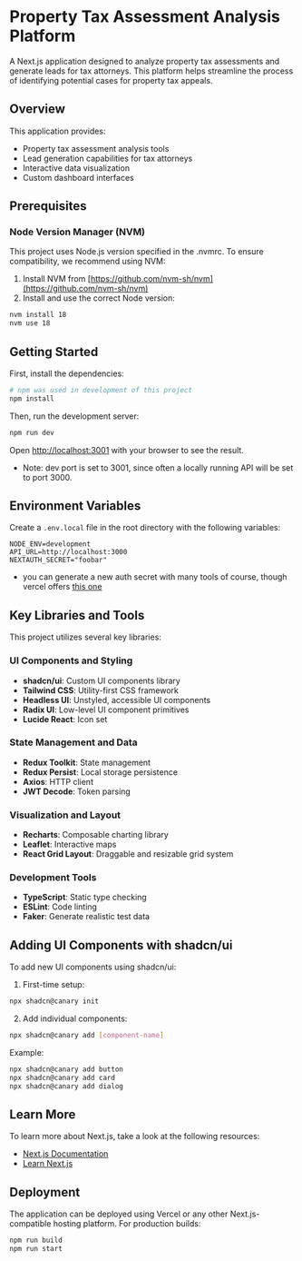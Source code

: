 # Property Tax Assessment Analysis Platform

A Next.js application designed to analyze property tax assessments and generate leads for tax attorneys. This platform helps streamline the process of identifying potential cases for property tax appeals.

## Overview

This application provides:
- Property tax assessment analysis tools
- Lead generation capabilities for tax attorneys
- Interactive data visualization
- Custom dashboard interfaces

## Prerequisites

### Node Version Manager (NVM)
This project uses Node.js version specified in the .nvmrc. To ensure compatibility, we recommend using NVM:

1. Install NVM from [https://github.com/nvm-sh/nvm](https://github.com/nvm-sh/nvm)
2. Install and use the correct Node version:
```bash
nvm install 18
nvm use 18
```

## Getting Started

First, install the dependencies:

```bash
# npm was used in development of this project
npm install
```

Then, run the development server:

```bash
npm run dev
```

Open [http://localhost:3001](http://localhost:3001) with your browser to see the result.
- Note: dev port is set to 3001, since often a locally running API will be set to port 3000.

## Environment Variables

Create a `.env.local` file in the root directory with the following variables:

```env
NODE_ENV=development
API_URL=http://localhost:3000
NEXTAUTH_SECRET="foobar"
```
- you can generate a new auth secret with many tools of course, though vercel offers [this one](https://www.npmjs.com/package/auth)

## Key Libraries and Tools

This project utilizes several key libraries:

### UI Components and Styling
- **shadcn/ui**: Custom UI components library
- **Tailwind CSS**: Utility-first CSS framework
- **Headless UI**: Unstyled, accessible UI components
- **Radix UI**: Low-level UI component primitives
- **Lucide React**: Icon set

### State Management and Data
- **Redux Toolkit**: State management
- **Redux Persist**: Local storage persistence
- **Axios**: HTTP client
- **JWT Decode**: Token parsing

### Visualization and Layout
- **Recharts**: Composable charting library
- **Leaflet**: Interactive maps
- **React Grid Layout**: Draggable and resizable grid system

### Development Tools
- **TypeScript**: Static type checking
- **ESLint**: Code linting
- **Faker**: Generate realistic test data

## Adding UI Components with shadcn/ui

To add new UI components using shadcn/ui:

1. First-time setup:
```bash
npx shadcn@canary init
```

2. Add individual components:
```bash
npx shadcn@canary add [component-name]
```

Example:
```bash
npx shadcn@canary add button
npx shadcn@canary add card
npx shadcn@canary add dialog
```

## Learn More

To learn more about Next.js, take a look at the following resources:

- [Next.js Documentation](https://nextjs.org/docs)
- [Learn Next.js](https://nextjs.org/learn)

## Deployment

The application can be deployed using Vercel or any other Next.js-compatible hosting platform. For production builds:

```bash
npm run build
npm run start
```
